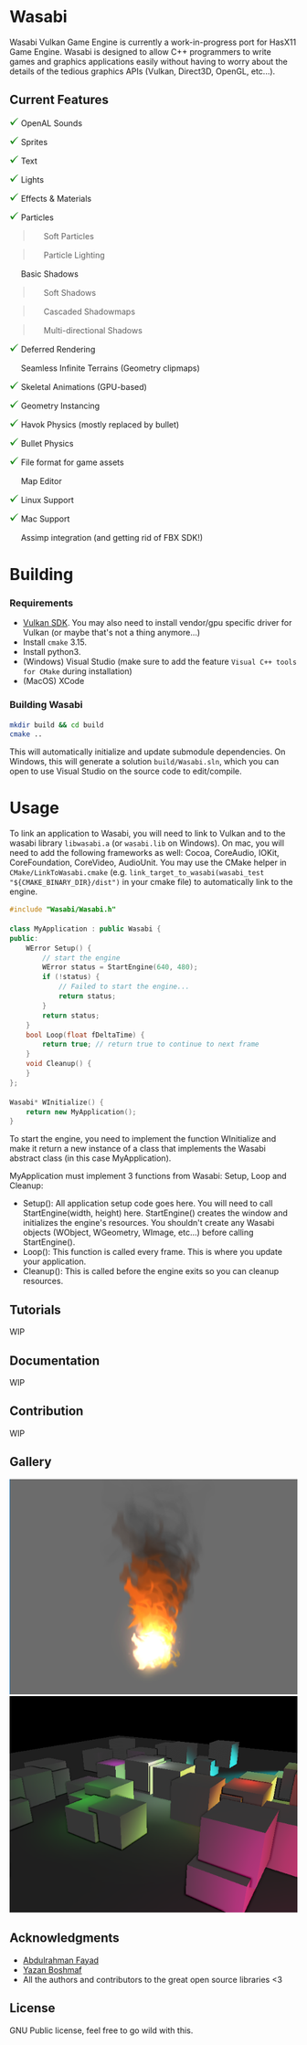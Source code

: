 # Wasabi
Wasabi Vulkan Game Engine is currently a work-in-progress port for HasX11 Game Engine. Wasabi is designed to allow C++ programmers to write games and graphics applications easily without having to worry about the details of the tedious graphics APIs (Vulkan, Direct3D, OpenGL, etc...).

## Current Features
[tick]:
[prog]:

<img src="https://github.com/Hasan-Jawaheri/Wasabi/raw/master/gitstuff/tick.png" width="16" height="16"> OpenAL Sounds

<img src="https://github.com/Hasan-Jawaheri/Wasabi/raw/master/gitstuff/tick.png" width="16" height="16"> Sprites

<img src="https://github.com/Hasan-Jawaheri/Wasabi/raw/master/gitstuff/tick.png" width="16" height="16"> Text

<img src="https://github.com/Hasan-Jawaheri/Wasabi/raw/master/gitstuff/tick.png" width="16" height="16"> Lights

<img src="https://github.com/Hasan-Jawaheri/Wasabi/raw/master/gitstuff/tick.png" width="16" height="16"> Effects & Materials

<img src="https://github.com/Hasan-Jawaheri/Wasabi/raw/master/gitstuff/tick.png" width="16" height="16"> Particles

> <img src="https://github.com/Hasan-Jawaheri/Wasabi/raw/master/gitstuff/wip.ico" width="16" height="16"> Soft Particles

> <img src="https://github.com/Hasan-Jawaheri/Wasabi/raw/master/gitstuff/wip.ico" width="16" height="16"> Particle Lighting

<img src="https://github.com/Hasan-Jawaheri/Wasabi/raw/master/gitstuff/wip.ico" width="16" height="16"> Basic Shadows

> <img src="https://github.com/Hasan-Jawaheri/Wasabi/raw/master/gitstuff/wip.ico" width="16" height="16"> Soft Shadows

> <img src="https://github.com/Hasan-Jawaheri/Wasabi/raw/master/gitstuff/wip.ico" width="16" height="16"> Cascaded Shadowmaps

> <img src="https://github.com/Hasan-Jawaheri/Wasabi/raw/master/gitstuff/wip.ico" width="16" height="16"> Multi-directional Shadows

<img src="https://github.com/Hasan-Jawaheri/Wasabi/raw/master/gitstuff/tick.png" width="16" height="16"> Deferred Rendering

<img src="https://github.com/Hasan-Jawaheri/Wasabi/raw/master/gitstuff/wip.ico" width="16" height="16"> Seamless Infinite Terrains (Geometry clipmaps)

<img src="https://github.com/Hasan-Jawaheri/Wasabi/raw/master/gitstuff/tick.png" width="16" height="16"> Skeletal Animations (GPU-based)

<img src="https://github.com/Hasan-Jawaheri/Wasabi/raw/master/gitstuff/tick.png" width="16" height="16"> Geometry Instancing

<img src="https://github.com/Hasan-Jawaheri/Wasabi/raw/master/gitstuff/tick.png" width="16" height="16"> Havok Physics (mostly replaced by bullet)

<img src="https://github.com/Hasan-Jawaheri/Wasabi/raw/master/gitstuff/tick.png" width="16" height="16"> Bullet Physics

<img src="https://github.com/Hasan-Jawaheri/Wasabi/raw/master/gitstuff/tick.png" width="16" height="16"> File format for game assets

<img src="https://github.com/Hasan-Jawaheri/Wasabi/raw/master/gitstuff/wip.ico" width="16" height="16"> Map Editor

<img src="https://github.com/Hasan-Jawaheri/Wasabi/raw/master/gitstuff/tick.png" width="16" height="16"> Linux Support

<img src="https://github.com/Hasan-Jawaheri/Wasabi/raw/master/gitstuff/tick.png" width="16" height="16"> Mac Support

<img src="https://github.com/Hasan-Jawaheri/Wasabi/raw/master/gitstuff/wip.ico" width="16" height="16"> Assimp integration (and getting rid of FBX SDK!)

# Building
### Requirements
- [Vulkan SDK](https://lunarg.com/vulkan-sdk/). You may also need to install vendor/gpu specific driver for Vulkan (or maybe that's not a thing anymore...)
- Install `cmake` 3.15.
- Install python3.
- (Windows) Visual Studio (make sure to add the feature `Visual C++ tools for CMake` during installation)
- (MacOS) XCode

### Building Wasabi
```bash
mkdir build && cd build
cmake ..
```

This will automatically initialize and update submodule dependencies. On Windows, this will generate a solution `build/Wasabi.sln`, which you can open to use Visual Studio on the source code to edit/compile.

# Usage

To link an application to Wasabi, you will need to link to Vulkan and to the wasabi library `libwasabi.a` (or `wasabi.lib` on Windows). On mac, you will need to add the following frameworks as well: Cocoa, CoreAudio, IOKit, CoreFoundation, CoreVideo, AudioUnit. You may use the CMake helper in `CMake/LinkToWasabi.cmake` (e.g. `link_target_to_wasabi(wasabi_test "${CMAKE_BINARY_DIR}/dist")` in your cmake file) to automatically link to the engine.

```C++
#include "Wasabi/Wasabi.h"

class MyApplication : public Wasabi {
public:
    WError Setup() {
        // start the engine
        WError status = StartEngine(640, 480);
        if (!status) {
            // Failed to start the engine...
            return status;
        }
        return status;
    }
    bool Loop(float fDeltaTime) {
        return true; // return true to continue to next frame
    }
    void Cleanup() {
    }
};

Wasabi* WInitialize() {
    return new MyApplication();
}
```

To start the engine, you need to implement the function WInitialize and make it return a new instance of a class that implements the Wasabi abstract class (in this case MyApplication).

MyApplication must implement 3 functions from Wasabi: Setup, Loop and Cleanup:

* Setup(): All application setup code goes here. You will need to call StartEngine(width, height) here. StartEngine() creates the window and initializes the engine's resources. You shouldn't create any Wasabi objects (WObject, WGeometry, WImage, etc...) before calling StartEngine().
* Loop(): This function is called every frame. This is where you update your application.
* Cleanup(): This is called before the engine exits so you can cleanup resources.

## Tutorials

WIP

## Documentation

WIP

## Contribution

WIP

## Gallery

<img src="https://github.com/Hasan-Jawaheri/Wasabi/raw/master/gitstuff/particles.png" />
<img src="https://github.com/Hasan-Jawaheri/Wasabi/raw/master/gitstuff/ssao.png" />

## Acknowledgments

* [Abdulrahman Fayad](https://github.com/aboudfayad)
* [Yazan Boshmaf](https://github.com/boshmaf)
* All the authors and contributors to the great open source libraries <3

## License

GNU Public license, feel free to go wild with this.
